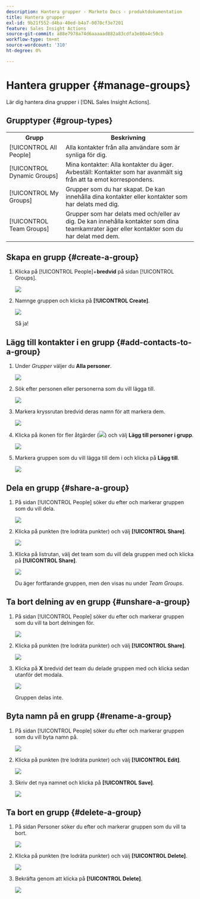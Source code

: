 ```yaml
---
description: Hantera grupper - Marketo Docs - produktdokumentation
title: Hantera grupper
exl-id: 9b21f552-d4ba-40ed-b4a7-0070cf3e7201
feature: Sales Insight Actions
source-git-commit: a88e7978a74d6aaaaad882a83cdfa3e80a4c50cb
workflow-type: tm+mt
source-wordcount: '310'
ht-degree: 0%

---
```


# Hantera grupper {#manage-groups}

Lär dig hantera dina grupper i [!DNL Sales Insight Actions].

## Grupptyper {#group-types}

<table>
 <colgroup>
  <col>
  <col>
 </colgroup>
 <tbody>
  <tr>
   <th>Grupp</th>
   <th>Beskrivning</th>
  </tr>
  <tr>
   <td>[!UICONTROL All People]</td>
   <td>Alla kontakter från alla användare som är synliga för dig.</td>
  </tr>
  <tr>
   <td>[!UICONTROL Dynamic Groups]</td>
   <td>Mina kontakter: Alla kontakter du äger.<br>Avbeställ: Kontakter som har avanmält sig från att ta emot korrespondens.</td>
  </tr>
  <tr>
   <td>[!UICONTROL My Groups]</td>
   <td>Grupper som du har skapat. De kan innehålla dina kontakter eller kontakter som har delats med dig.</td>
  </tr>
  <tr>
   <td>[!UICONTROL Team Groups]</td>
   <td>Grupper som har delats med och/eller av dig. De kan innehålla kontakter som dina teamkamrater äger eller kontakter som du har delat med dem.</td>
  </tr>
 </tbody>
</table>

## Skapa en grupp {#create-a-group}

1. Klicka på [!UICONTROL People]+**bredvid** på sidan [!UICONTROL Groups].

   ![](assets/manage-groups-1.png)

1. Namnge gruppen och klicka på **[!UICONTROL Create]**.

   ![](assets/manage-groups-2.png)

   Så ja!

## Lägg till kontakter i en grupp {#add-contacts-to-a-group}

1. Under _Grupper_ väljer du **Alla personer**.

   ![](assets/manage-groups-3.png)

1. Sök efter personen eller personerna som du vill lägga till.

   ![](assets/manage-groups-4.png)

1. Markera kryssrutan bredvid deras namn för att markera dem.

   ![](assets/manage-groups-5.png)

1. Klicka på ikonen för fler åtgärder (![](assets/icon-more-actions.png)) och välj **Lägg till personer i grupp**.

   ![](assets/manage-groups-6.png)

1. Markera gruppen som du vill lägga till dem i och klicka på **Lägg till**.

   ![](assets/manage-groups-7.png)

## Dela en grupp {#share-a-group}

1. På sidan [!UICONTROL People] söker du efter och markerar gruppen som du vill dela.

   ![](assets/manage-groups-8.png)

1. Klicka på punkten (tre lodräta punkter) och välj **[!UICONTROL Share]**.

   ![](assets/manage-groups-9.png)

1. Klicka på listrutan, välj det team som du vill dela gruppen med och klicka på **[!UICONTROL Share]**.

   ![](assets/manage-groups-10.png)

   Du äger fortfarande gruppen, men den visas nu under _Team Groups_.

## Ta bort delning av en grupp {#unshare-a-group}

1. På sidan [!UICONTROL People] söker du efter och markerar gruppen som du vill ta bort delningen för.

   ![](assets/manage-groups-11.png)

1. Klicka på punkten (tre lodräta punkter) och välj **[!UICONTROL Share]**.

   ![](assets/manage-groups-12.png)

1. Klicka på **X** bredvid det team du delade gruppen med och klicka sedan utanför det modala.

   ![](assets/manage-groups-13.png)

   Gruppen delas inte.

## Byta namn på en grupp {#rename-a-group}

1. På sidan [!UICONTROL People] söker du efter och markerar gruppen som du vill byta namn på.

   ![](assets/manage-groups-14.png)

1. Klicka på punkten (tre lodräta punkter) och välj **[!UICONTROL Edit]**.

   ![](assets/manage-groups-15.png)

1. Skriv det nya namnet och klicka på **[!UICONTROL Save]**.

   ![](assets/manage-groups-16.png)

## Ta bort en grupp {#delete-a-group}

1. På sidan Personer söker du efter och markerar gruppen som du vill ta bort.

   ![](assets/manage-groups-17.png)

1. Klicka på punkten (tre lodräta punkter) och välj **[!UICONTROL Delete]**.

   ![](assets/manage-groups-18.png)

1. Bekräfta genom att klicka på **[!UICONTROL Delete]**.

   ![](assets/manage-groups-19.png)
